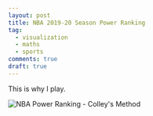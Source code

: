 ```yaml
---
layout: post
title: NBA 2019-20 Season Power Ranking
tag:
  - visualization
  - maths
  - sports
comments: true
draft: true
---
```


This is why I play.

![NBA Power Ranking - Colley's Method](https://shawenyao.github.io/Who-is-number-1/output/nba_2019-2020/NBA_Rankings_2019-2020.svg)
